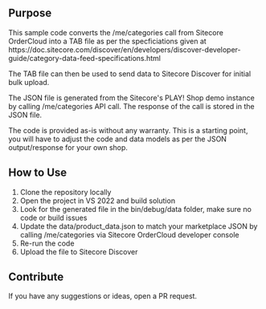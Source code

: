 <h2>Purpose</h2>
 <p>This sample code converts the /me/categories call from Sitecore OrderCloud into a TAB file as per the specficiations given at https://doc.sitecore.com/discover/en/developers/discover-developer-guide/category-data-feed-specifications.html</p>
 
 <p>The TAB file can then be used to send data to Sitecore Discover for initial bulk upload.</p>
 
 <p>The JSON file is generated from the Sitecore's PLAY! Shop demo instance by calling /me/categories API call. The response of the call is stored in the JSON file.</p>
 
 
 <p>The code is provided as-is without any warranty. This is a starting point, you will have to adjust the code and data models as per the  JSON output/response for your own shop.</p>
 <h2>How to Use</h2>
 <ol>
   <li>Clone the repository locally</li>
   <li>Open the project in VS 2022 and build solution</li>
   <li>Look for the generated file in the bin/debug/data folder, make sure no code or build issues</li>
   <li>Update the data/product_data.json to match your marketplace JSON by calling /me/categories via Sitecore OrderCloud developer console</li>
   <li>Re-run the code</li>
   <li>Upload the file to Sitecore Discover</li>
 </ol>
 <h2>Contribute</h2>
 <p>If you have any suggestions or ideas, open a PR request.</p>